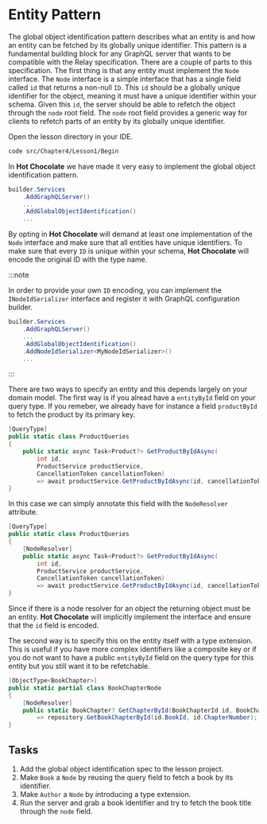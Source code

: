 # Entity Pattern

The global object identification pattern describes what an entity is and how an entity can be fetched by its globally unique identifier. This pattern is a fundamental building block for any GraphQL server that wants to be compatible with the Relay specification. There are a couple of parts to this specification. The first thing is that any entity must implement the `Node` interface. The `Node` interface is a simple interface that has a single field called `id` that returns a non-null `ID`. This `id` should be a globally unique identifier for the object, meaning it must have a unique identifier within your schema. Given this `id`, the server should be able to refetch the object through the `node` root field. The `node` root field provides a generic way for clients to refetch parts of an entity by its globally unique identifier.

Open the lesson directory in your IDE.

```bash
code src/Chapter4/Lesson1/Begin
```

In **Hot Chocolate** we have made it very easy to implement the global object identification pattern.

```csharp
builder.Services
    .AddGraphQLServer()
    ...
    .AddGlobalObjectIdentification()
    ...
```

By opting in **Hot Chocolate** will demand at least one implementation of the `Node` interface and make sure that all entities have unique identifiers. To make sure that every `ID` is unique within your schema, **Hot Chocolate** will encode the original ID with the type name.

:::note

In order to provide your own `ID` encoding, you can implement the `INodeIdSerializer` interface and register it with GraphQL configuration builder.

```csharp
builder.Services
    .AddGraphQLServer()
    ...
    .AddGlobalObjectIdentification()
    .AddNodeIdSerializer<MyNodeIdSerializer>()
    ...
```

:::

There are two ways to specify an entity and this depends largely on your domain model. The first way is if you alread have a `entityById` field on your query type. If you remeber, we already have for instance a field `productById` to fetch the product by its primary key.

```csharp
[QueryType]
public static class ProductQueries
{
    public static async Task<Product?> GetProductByIdAsync(
        int id,
        ProductService productService,
        CancellationToken cancellationToken)
        => await productService.GetProductByIdAsync(id, cancellationToken);
}
```

In this case we can simply annotate this field with the `NodeResolver` attribute.

```csharp
[QueryType]
public static class ProductQueries
{
    [NodeResolver]
    public static async Task<Product?> GetProductByIdAsync(
        int id,
        ProductService productService,
        CancellationToken cancellationToken)
        => await productService.GetProductByIdAsync(id, cancellationToken);
}
```

Since if there is a node resolver for an object the returning object must be an entity. **Hot Chocolate** will implicitly implement the interface and ensure that the `id` field is encoded.

The second way is to specify this on the entity itself with a type extension. This is useful if you have more complex identifiers like a composite key or if you do not want to have a public `entityById` field on the query type for this entity but you still want it to be refetchable.

```csharp
[ObjectType<BookChapter>]
public static partial class BookChapterNode
{
    [NodeResolver]
    public static BookChapter? GetChapterById(BookChapterId id, BookChapterRepository repository)
        => repository.GetBookChapterById(id.BookId, id.ChapterNumber);
}
```

## Tasks

1. Add the global object identification spec to the lesson project.
2. Make `Book` a `Node` by reusing the query field to fetch a book by its identifier.
3. Make `Author` a `Node` by introducing a type extension.
4. Run the server and grab a book identifier and try to fetch the book title through the `node` field.

